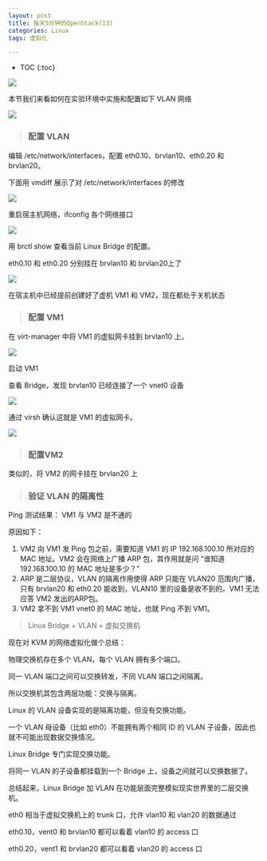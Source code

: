 ```yaml
---
layout: post
title: 每天5分钟的OpenStack(13)
categories: Linux
tags: 虚拟化

---
```


* TOC
{:toc}

![](http://shurriklab.qiniudn.com/lwev186yhy5sif09q7cikg7hqi.png)

本节我们来看如何在实验环境中实施和配置如下 VLAN 网络

![](http://shurriklab.qiniudn.com/c2whl6a6g7nfjgqov1b5uqln5e.png)

>### 配置 VLAN

编辑 /etc/network/interfaces，配置 eth0.10、brvlan10、eth0.20 和 brvlan20。

下面用 vmdiff 展示了对 /etc/network/interfaces 的修改

![](http://shurriklab.qiniudn.com/iydr52hykap83a27ze458gxw53.png)

重启宿主机网络，ifconfig 各个网络接口

![](http://shurriklab.qiniudn.com/62wq3giwpztwqc2umaylv0b6xy.png)

用 brctl show 查看当前 Linux Bridge 的配置。

eth0.10 和 eth0.20 分别挂在 brvlan10 和 brvlan20上了

![](http://shurriklab.qiniudn.com/kklzr79otpvz3gknejfuwi3rz4.png)

在宿主机中已经提前创建好了虚机 VM1 和 VM2，现在都处于关机状态

>### 配置 VM1

在 virt-manager 中将 VM1 的虚拟网卡挂到 brvlan10 上。

![](http://shurriklab.qiniudn.com/oinakjnekfls1dldpus6ryxf20.png)

启动 VM1

查看 Bridge，发现 brvlan10 已经连接了一个 vnet0 设备

![](http://shurriklab.qiniudn.com/7gdg4qcde9g4xpanztw4738up7.png)

通过 virsh 确认这就是 VM1 的虚拟网卡。

![](http://shurriklab.qiniudn.com/5atvxy96wlakmscboiiwyndrc0.png)

>### 配置VM2

类似的，将 VM2 的网卡挂在 brvlan20 上

>### 验证 VLAN 的隔离性

Ping 测试结果： VM1 与 VM2 是不通的

原因如下：

1.	VM2 向 VM1 发 Ping 包之前，需要知道 VM1 的 IP 192.168.100.10 所对应的 MAC 地址。VM2 会在网络上广播 ARP 包，其作用就是问 “谁知道 192.168.100.10 的 MAC 地址是多少？”
2.	ARP 是二层协议，VLAN 的隔离作用使得 ARP 只能在 VLAN20 范围内广播，只有 brvlan20 和 eth0.20 能收到，VLAN10 里的设备是收不到的。VM1 无法应答 VM2 发出的ARP包。
3.	VM2 拿不到 VM1 vnet0 的 MAC 地址，也就 Ping 不到 VM1。

> Linux Bridge + VLAN = 虚拟交换机

现在对 KVM 的网络虚拟化做个总结：

物理交换机存在多个 VLAN，每个 VLAN 拥有多个端口。

同一 VLAN 端口之间可以交换转发，不同 VLAN 端口之间隔离。

所以交换机其包含两层功能：交换与隔离。

Linux 的 VLAN 设备实现的是隔离功能，但没有交换功能。

一个 VLAN 母设备（比如 eth0）不能拥有两个相同 ID 的 VLAN 子设备，因此也就不可能出现数据交换情况。

Linux Bridge 专门实现交换功能。

将同一 VLAN 的子设备都挂载到一个 Bridge 上，设备之间就可以交换数据了。

总结起来，Linux Bridge 加 VLAN 在功能层面完整模拟现实世界里的二层交换机。

eth0 相当于虚拟交换机上的 trunk 口，允许 vlan10 和 vlan20 的数据通过

eth0.10，vent0 和 brvlan10 都可以看着 vlan10 的 access 口

eth0.20，vent1 和 brvlan20 都可以看着 vlan20 的 access 口
